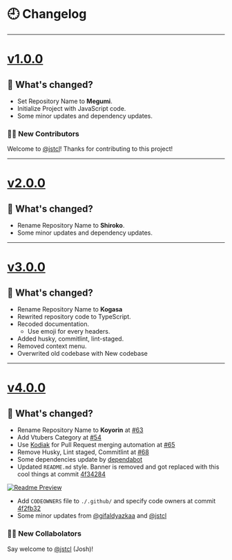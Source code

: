 # 🕘 Changelog

---

# [v1.0.0](https://github.com/gifaldyazkaa/kogasa-dscbot/releases/tag/v1.0.0)

## 🤔 What's changed?

- Set Repository Name to **Megumi**.
- Initialize Project with JavaScript code.
- Some minor updates and dependency updates.

### 👨‍💻 New Contributors

Welcome to [@jstcl](https://github.com/jstcl)! Thanks for contributing to this project!

---

# [v2.0.0](https://github.com/gifaldyazkaa/kogasa-dscbot/releases/tag/v2.0.0)

## 🤔 What's changed?

- Rename Repository Name to **Shiroko**.
- Some minor updates and dependency updates.

---

# [v3.0.0](https://github.com/gifaldyazkaa/kogasa-dscbot/releases/tag/v3.0.0)

## 🤔 What's changed?

- Rename Repository Name to **Kogasa**
- Rewrited repository code to TypeScript.
- Recoded documentation.
  - Use emoji for every headers.
- Added husky, commitlint, lint-staged.
- Removed context menu.
- Overwrited old codebase with New codebase

---

# [v4.0.0](https://github.com/gifaldyazkaa/kogasa-dscbot/releases/tag/v4.0.0)

## 🤔 What's changed?

- Rename Repository Name to **Koyorin** at [#63](https://github.com/gifaldyazkaa/koyorin/issues/63)
- Add Vtubers Category at [#54](https://github.com/gifaldyazkaa/koyorin/pull/54)
- Use [Kodiak](https://github.com/marketplace/kodiakhq) for Pull Request merging automation at [#65](https://github.com/gifaldyazkaa/koyorin/pull/65)
- Remove Husky, Lint staged, Commitlint at [#68](https://github.com/gifaldyazkaa/koyorin/pull/68)
- Some dependencies update by [dependabot](https://github.com/apps/dependabot)
- Updated `README.md` style. Banner is removed and got replaced with this cool things at commit [4f34284](https://github.com/gifaldyazkaa/koyorin/commit/4f34284047f43951eba0189f8579fc61fe589edd)

[![Readme Preview](https://cdn.upload.systems/uploads/tplrsTIw.png)](https://i.upload.systems/tplrsTIw)

- Add `CODEOWNERS` file to `./.github/` and specify code owners at commit [4f2fb32](https://github.com/gifaldyazkaa/koyorin/commit/4f2fb328abc137a6748845873dacd78ece02f59c)
- Some minor updates from [@gifaldyazkaa](https://github.com/gifaldyazkaa) and [@jstcl](https://github.com/jstcl)

### 👨‍💻 New Collabolators

Say welcome to [@jstcl](https://github.com/jstcl) (Josh)!
